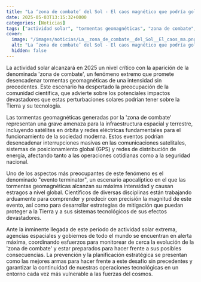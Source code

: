 ```yaml
---
title: "La ‘zona de combate’ del Sol - El caos magnético que podría golpear con fuerza a la Tierra en 2025"
date: 2025-05-03T13:15:32+0000
categories: [Noticias]
tags: ["actividad solar", "tormentas geomagnéticas", "zona de combate", "impactos devastadores", "infraestructura espacial", "comunicaciones satelitales", "evento terminator."]
cover:
  image: "/images/noticias/La__zona_de_combate__del_Sol__El_caos_ma.png"
  alt: "La ‘zona de combate’ del Sol - El caos magnético que podría golpear con fuerza a la Tierra en 2025"
  hidden: false
---
```


La actividad solar alcanzará en 2025 un nivel crítico con la aparición de la denominada 'zona de combate', un fenómeno extremo que promete desencadenar tormentas geomagnéticas de una intensidad sin precedentes. Este escenario ha despertado la preocupación de la comunidad científica, que advierte sobre los potenciales impactos devastadores que estas perturbaciones solares podrían tener sobre la Tierra y su tecnología.

Las tormentas geomagnéticas generadas por la 'zona de combate' representan una grave amenaza para la infraestructura espacial y terrestre, incluyendo satélites en órbita y redes eléctricas fundamentales para el funcionamiento de la sociedad moderna. Estos eventos podrían desencadenar interrupciones masivas en las comunicaciones satelitales, sistemas de posicionamiento global (GPS) y redes de distribución de energía, afectando tanto a las operaciones cotidianas como a la seguridad nacional.

Uno de los aspectos más preocupantes de este fenómeno es el denominado "evento terminator", un escenario apocalíptico en el que las tormentas geomagnéticas alcanzan su máxima intensidad y causan estragos a nivel global. Científicos de diversas disciplinas están trabajando arduamente para comprender y predecir con precisión la magnitud de este evento, así como para desarrollar estrategias de mitigación que puedan proteger a la Tierra y a sus sistemas tecnológicos de sus efectos devastadores.

Ante la inminente llegada de este período de actividad solar extrema, agencias espaciales y gobiernos de todo el mundo se encuentran en alerta máxima, coordinando esfuerzos para monitorear de cerca la evolución de la 'zona de combate' y estar preparados para hacer frente a sus posibles consecuencias. La prevención y la planificación estratégica se presentan como las mejores armas para hacer frente a este desafío sin precedentes y garantizar la continuidad de nuestras operaciones tecnológicas en un entorno cada vez más vulnerable a las fuerzas del cosmos.
